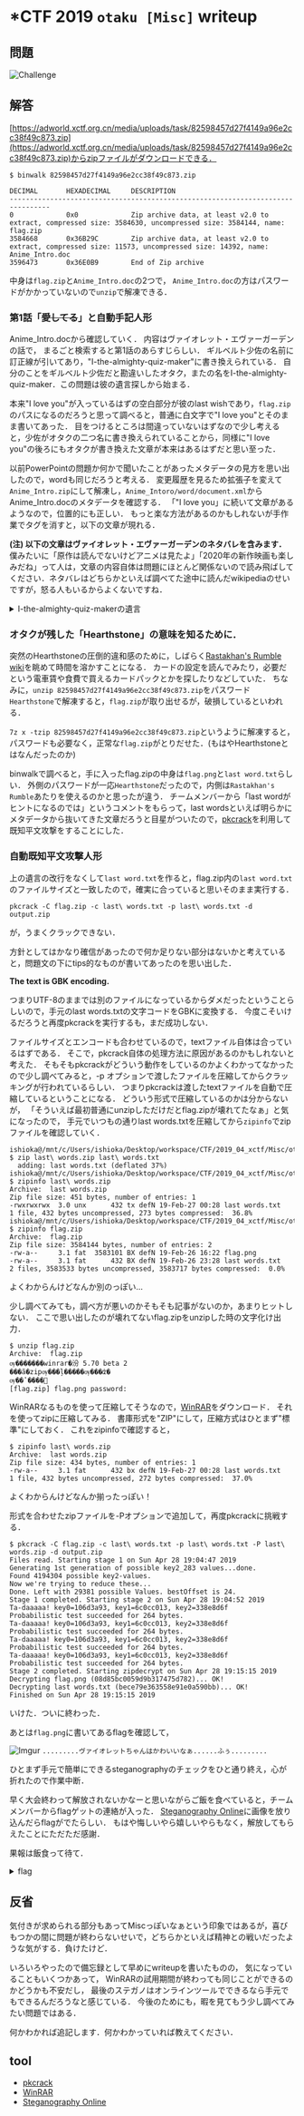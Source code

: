 # *CTF 2019 `otaku [Misc]` writeup

## 問題
![Challenge](Challenge.png)

## 解答
[https://adworld.xctf.org.cn/media/uploads/task/82598457d27f4149a96e2cc38f49c873.zip](https://adworld.xctf.org.cn/media/uploads/task/82598457d27f4149a96e2cc38f49c873.zip)からzipファイルがダウンロードできる．

```
$ binwalk 82598457d27f4149a96e2cc38f49c873.zip

DECIMAL       HEXADECIMAL     DESCRIPTION
--------------------------------------------------------------------------------
0             0x0             Zip archive data, at least v2.0 to extract, compressed size: 3584630, uncompressed size: 3584144, name: flag.zip
3584668       0x36B29C        Zip archive data, at least v2.0 to extract, compressed size: 11573, uncompressed size: 14392, name: Anime_Intro.doc
3596473       0x36E0B9        End of Zip archive
```

中身は`flag.zip`と`Anime_Intro.doc`の2つで，
`Anime_Intro.doc`の方はパスワードがかかっていないので`unzip`で解凍できる．

### 第1話「~~愛してる~~」と自動手記人形

Anime_Intro.docから確認していく．
内容はヴァイオレット・エヴァーガーデンの話で，
まるごと検索すると第1話のあらすじらしい．
ギルベルト少佐の名前に訂正線が引いてあり，"I-the-almighty-quiz-maker"に書き換えられている．
自分のことをギルベルト少佐だと勘違いしたオタク，またの名をI-the-almighty-quiz-maker．この問題は彼の遺言探しから始まる．

本来"I love you"が入っているはずの空白部分が彼のlast wishであり，`flag.zip`のパスになるのだろうと思って調べると，普通に白文字で"I love you"とそのまま書いてあった．
目をつけるところは間違っていないはずなので少し考えると，少佐がオタクの二つ名に書き換えられていることから，同様に"I love you"の後ろにもオタクが書き換えた文章が本来はあるはずだと思い至った．

以前PowerPointの問題か何かで聞いたことがあったメタデータの見方を思い出したので，wordも同じだろうと考える．
変更履歴を見るため拡張子を変えて`Anime_Intro.zip`にして解凍し，`Anime_Intoro/word/document.xml`からAnime_Intro.docのメタデータを確認する．
「"I love you」に続いて文章があるようなので，位置的にも正しい．
もっと楽な方法があるのかもしれないが手作業でタグを消すと，以下の文章が現れる．

**(注) 以下の文章はヴァイオレット・エヴァーガーデンのネタバレを含みます．**
僕みたいに「原作は読んでないけどアニメは見たよ」「2020年の新作映画も楽しみだね」って人は，文章の内容自体は問題にほとんど関係ないので読み飛ばしてください．ネタバレはどちらかといえば調べてた途中に読んだwikipediaのせいですが，怒る人もいるからよくないですね．

<details><summary>I-the-almighty-quiz-makerの遺言</summary><div>

```
Hello everyone, I am Gilbert.
Everyone thought that I was killed, but actually I survived.
Now that I have no cash with me and I’m trapped in another country.
I can't contact Violet now.
She must be desperate to see me and I don't want her to cry for me.
I need to pay 300 for the train, and 88 for the meal.
Cash or battlenet point are both accepted.
I don't play the Hearthstone, and I don't even know what is Rastakhan's Rumble.
```
</div></details>

### オタクが残した「Hearthstone」の意味を知るために．

突然のHearthstoneの圧倒的違和感のために，しばらく[Rastakhan's Rumble wiki](https://hearthstone.gamepedia.com/Rastakhan%27s_Rumble)を眺めて時間を溶かすことになる．
カードの設定を読んでみたり，必要だという電車賃や食費で買えるカードパックとかを探したりなどしていた．
ちなみに，`unzip 82598457d27f4149a96e2cc38f49c873.zip`をパスワード`Hearthstone`で解凍すると，`flag.zip`が取り出せるが，破損しているといわれる．

`7z x -tzip 82598457d27f4149a96e2cc38f49c873.zip`というように解凍すると，パスワードも必要なく，正常な`flag.zip`がとりだせた．(もはやHearthstoneとはなんだったのか)

binwalkで調べると，手に入ったflag.zipの中身は`flag.png`と`last word.txt`らしい．
外側のパスワードが一応`Hearthstone`だったので，内側は`Rastakhan's Rumble`あたりを使えるのかと思ったが違う．
チームメンバーから「last wordがヒントになるのでは」というコメントをもらって，last wordsといえば明らかにメタデータから抜いてきた文章だろうと目星がついたので，[pkcrack](http://kaworu.jpn.org/kaworu/2012-12-07-1.php#2012-12-07-1-14b7d76f2abce310837a677aad65c1ad)を利用して既知平文攻撃をすることにした．


### 自動既知平文攻撃人形
上の遺言の改行をなくして`last word.txt`を作ると，flag.zip内の`last word.txt`のファイルサイズと一致したので，確実に合っていると思いそのまま実行する．

`pkcrack -C flag.zip -c last\ words.txt -p last\ words.txt -d output.zip`

が，うまくクラックできない．

方針としてはかなり確信があったので何か足りない部分はないかと考えていると，問題文の下にtips的なものが書いてあったのを思い出した．

**The text is GBK encoding.**

つまりUTF-8のままでは別のファイルになっているからダメだったということらしいので，手元のlast words.txtの文字コードをGBKに変換する．
今度こそいけるだろうと再度pkcrackを実行するも，まだ成功しない．

ファイルサイズとエンコードも合わせているので，textファイル自体は合っているはずである．
そこで，pkcrack自体の処理方法に原因があるのかもしれないと考えた．
そもそもpkcrackがどういう動作をしているのかよくわかってなかったので少し調べてみると，-p オプションで渡したファイルを圧縮してからクラッキングが行われているらしい．
つまりpkcrackは渡したtextファイルを自動で圧縮しているということになる．
どういう形式で圧縮しているのかは分からないが，
「そういえば最初普通にunzipしただけだとflag.zipが壊れてたなぁ」と気になったので，
手元でいつもの通りlast words.txtを圧縮してから`zipinfo`でzipファイルを確認していく．

```
ishioka@/mnt/c/Users/ishioka/Desktop/workspace/CTF/2019_04_xctf/Misc/otaku
$ zip last\ words.zip last\ words.txt
  adding: last words.txt (deflated 37%)
ishioka@/mnt/c/Users/ishioka/Desktop/workspace/CTF/2019_04_xctf/Misc/otaku
$ zipinfo last\ words.zip
Archive:  last words.zip
Zip file size: 451 bytes, number of entries: 1
-rwxrwxrwx  3.0 unx      432 tx defN 19-Feb-27 00:28 last words.txt
1 file, 432 bytes uncompressed, 273 bytes compressed:  36.8%
ishioka@/mnt/c/Users/ishioka/Desktop/workspace/CTF/2019_04_xctf/Misc/otaku
$ zipinfo flag.zip
Archive:  flag.zip
Zip file size: 3584144 bytes, number of entries: 2
-rw-a--     3.1 fat  3583101 BX defN 19-Feb-26 16:22 flag.png
-rw-a--     3.1 fat      432 BX defN 19-Feb-26 23:28 last words.txt
2 files, 3583533 bytes uncompressed, 3583717 bytes compressed:  0.0%
```

よくわからんけどなんか別のっぽい...

少し調べてみても，調べ方が悪いのかそもそも記事がないのか，あまりヒットしない．
ここで思い出したのが壊れてないflag.zipをunzipした時の文字化け出力．

```
$ unzip flag.zip
Archive:  flag.zip
ѹ�������winrar�汾 5.70 beta 2
���ã�zipѹ���ļ�����ѹ���ʣ�
ѹ��ʽ����׼
[flag.zip] flag.png password:
```

WinRARなるものを使って圧縮してそうなので，[WinRAR](https://www.winrarjapan.com/download)をダウンロード．
それを使ってzipに圧縮してみる．
書庫形式を"ZIP"にして，圧縮方式はひとまず"標準"にしておく．
これをzipinfoで確認すると，

```
$ zipinfo last\ words.zip
Archive:  last words.zip
Zip file size: 434 bytes, number of entries: 1
-rw-a--     3.1 fat      432 bx defN 19-Feb-27 00:28 last words.txt
1 file, 432 bytes uncompressed, 272 bytes compressed:  37.0%
```

よくわからんけどなんか揃ったっぽい！

形式を合わせたzipファイルを-Pオプションで追加して，再度pkcrackに挑戦する．

```
$ pkcrack -C flag.zip -c last\ words.txt -p last\ words.txt -P last\ words.zip -d output.zip
Files read. Starting stage 1 on Sun Apr 28 19:04:47 2019
Generating 1st generation of possible key2_283 values...done.
Found 4194304 possible key2-values.
Now we're trying to reduce these...
Done. Left with 29381 possible Values. bestOffset is 24.
Stage 1 completed. Starting stage 2 on Sun Apr 28 19:04:52 2019
Ta-daaaaa! key0=106d3a93, key1=6c0cc013, key2=338e8d6f
Probabilistic test succeeded for 264 bytes.
Ta-daaaaa! key0=106d3a93, key1=6c0cc013, key2=338e8d6f
Probabilistic test succeeded for 264 bytes.
Ta-daaaaa! key0=106d3a93, key1=6c0cc013, key2=338e8d6f
Probabilistic test succeeded for 264 bytes.
Ta-daaaaa! key0=106d3a93, key1=6c0cc013, key2=338e8d6f
Probabilistic test succeeded for 264 bytes.
Stage 2 completed. Starting zipdecrypt on Sun Apr 28 19:15:15 2019
Decrypting flag.png (08d85bc0059d9b317475d782)... OK!
Decrypting last words.txt (bece79e363558e91e0a590bb)... OK!
Finished on Sun Apr 28 19:15:15 2019
```

いけた．ついに終わった．

あとは`flag.png`に書いてあるflagを確認して，

![Imgur](https://i.imgur.com/oIzVHEe.png)
`.........ヴァイオレットちゃんはかわいいなぁ......ふぅ.........`

ひとまず手元で簡単にできるsteganographyのチェックをひと通り終え，心が折れたので作業中断．

早く大会終わって解放されないかなーと思いながらご飯を食べていると，チームメンバーからflagゲットの連絡が入った．
[Steganography Online](https://stylesuxx.github.io/steganography/)に画像を放り込んだらflagがでたらしい．
もはや悔しいやら嬉しいやらもなく，解放してもらえたことにただただ感謝．

果報は飯食って待て．

<details><summary>flag</summary><div>
*ctf{vI0l3t_Ev3rg@RdeN}
</div></details>

## 反省
気付きが求められる部分もあってMiscっぽいなぁという印象ではあるが，喜びもつかの間に問題が終わらないせいで，どちらかといえば精神との戦いだったような気がする．負けたけど．

いろいろやったので備忘録として早めにwriteupを書いたものの，
気になっていることもいくつかあって，
WinRARの試用期間が終わっても同じことができるのかどうかも不安だし，
最後のステガノはオンラインツールでできるなら手元でもできるんだろうなと感じている．
今後のためにも，暇を見てもう少し調べてみたい問題ではある．

何かわかれば追記します．何かわかっていれば教えてください．

## tool
+ [pkcrack](http://kaworu.jpn.org/kaworu/2012-12-07-1.php#2012-12-07-1-14b7d76f2abce310837a677aad65c1ad)
+ [WinRAR](https://www.winrarjapan.com/download)
+ [Steganography Online](https://stylesuxx.github.io/steganography/)
